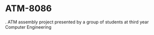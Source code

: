 # ATM-8086
. ATM assembly project presented by a group of students at third year Computer Engineering
